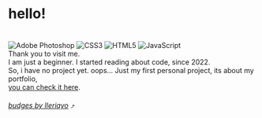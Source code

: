 # hello!<h1>  
  ![Adobe Photoshop](https://img.shields.io/badge/adobe%20photoshop-%2331A8FF.svg?style=for-the-badge&logo=adobe%20photoshop&logoColor=white) ![CSS3](https://img.shields.io/badge/css3-%231572B6.svg?style=for-the-badge&logo=css3&logoColor=white) ![HTML5](https://img.shields.io/badge/html5-%23E34F26.svg?style=for-the-badge&logo=html5&logoColor=white) ![JavaScript](https://img.shields.io/badge/javascript-%23323330.svg?style=for-the-badge&logo=javascript&logoColor=%23F7DF1E)  
Thank you to visit me.  
  I am just a beginner. I started reading about code, since 2022.  
  So, i have no project yet. oops... Just my first personal project, its about my portfolio,  
  [you can check it here](https://github.com/cadeMeuCode/portfolio).  
    
    
    
    
    
    
    
    
    

  ###### [budges by Ileriayo](https://github.com/Ileriayo/markdown-badges) ⤴️ <h6>
